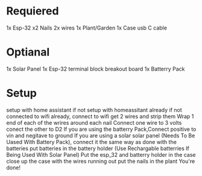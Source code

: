 # Requiered
1x Esp-32
x2 Nails
2x wires
1x Plant/Garden
1x Case
usb C cable
# Optianal
1x Solar Panel
1x Esp-32 terminal block breakout board
1x Batterry Pack

# Setup
setup with home assistant if not setup with homeassitant already
if not connected to wifi already, connect to wifi
get 2 wires and strip them
Wrap 1 end of each of the wrires around each nail
Connect one wire to 3 volts
conect the other to D2
If you are using the batterry Pack,Connect positive to vin and negitave to ground
If you are using a solar solar panel (Needs To Be Uased With Battery Pack), connect it the same way as done with the batteries
put batteries in the battery holder (Use Rechargable batterries If Being Used With Solar Panel)
Put the esp_32 and batterry holder in the case
close up the case with the wires running out
put the nails in the plant
You're done!
